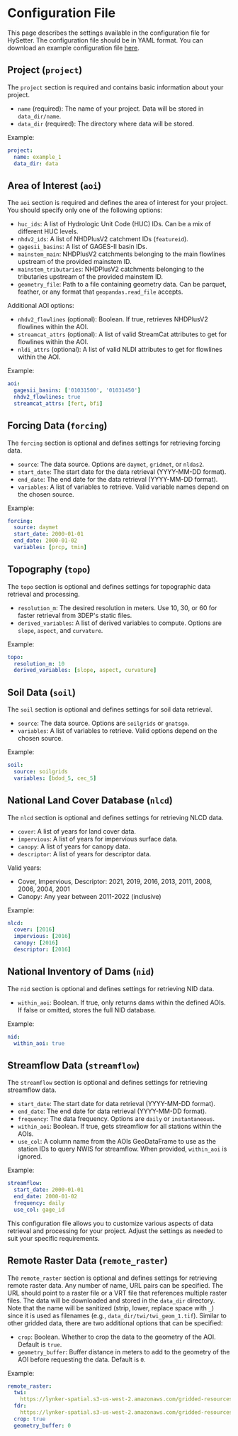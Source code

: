 # Configuration File

This page describes the settings available in the configuration file for HySetter. The
configuration file should be in YAML format. You can download an example configuration
file [here](https://raw.githubusercontent.com/hyriver/hysetter/main/config_demo.yml).

## Project (`project`)

The `project` section is required and contains basic information about your project.

- `name` (required): The name of your project. Data will be stored in `data_dir/name`.
- `data_dir` (required): The directory where data will be stored.

Example:

```yaml
project:
  name: example_1
  data_dir: data
```

## Area of Interest (`aoi`)

The `aoi` section is required and defines the area of interest for your project. You
should specify only one of the following options:

- `huc_ids`: A list of Hydrologic Unit Code (HUC) IDs. Can be a mix of different HUC
  levels.
- `nhdv2_ids`: A list of NHDPlusV2 catchment IDs (`featureid`).
- `gagesii_basins`: A list of GAGES-II basin IDs.
- `mainstem_main`: NHDPlusV2 catchments belonging to the main flowlines upstream of the
  provided mainstem ID.
- `mainstem_tributaries`: NHDPlusV2 catchments belonging to the tributaries upstream of
  the provided mainstem ID.
- `geometry_file`: Path to a file containing geometry data. Can be parquet, feather, or
  any format that `geopandas.read_file` accepts.

Additional AOI options:

- `nhdv2_flowlines` (optional): Boolean. If true, retrieves NHDPlusV2 flowlines within
  the AOI.
- `streamcat_attrs` (optional): A list of valid StreamCat attributes to get for
  flowlines within the AOI.
- `nldi_attrs` (optional): A list of valid NLDI attributes to get for flowlines within
  the AOI.

Example:

```yaml
aoi:
  gagesii_basins: ['01031500', '01031450']
  nhdv2_flowlines: true
  streamcat_attrs: [fert, bfi]
```

## Forcing Data (`forcing`)

The `forcing` section is optional and defines settings for retrieving forcing data.

- `source`: The data source. Options are `daymet`, `gridmet`, or `nldas2`.
- `start_date`: The start date for the data retrieval (YYYY-MM-DD format).
- `end_date`: The end date for the data retrieval (YYYY-MM-DD format).
- `variables`: A list of variables to retrieve. Valid variable names depend on the
  chosen source.

Example:

```yaml
forcing:
  source: daymet
  start_date: 2000-01-01
  end_date: 2000-01-02
  variables: [prcp, tmin]
```

## Topography (`topo`)

The `topo` section is optional and defines settings for topographic data retrieval and
processing.

- `resolution_m`: The desired resolution in meters. Use 10, 30, or 60 for faster
  retrieval from 3DEP's static files.
- `derived_variables`: A list of derived variables to compute. Options are `slope`,
  `aspect`, and `curvature`.

Example:

```yaml
topo:
  resolution_m: 10
  derived_variables: [slope, aspect, curvature]
```

## Soil Data (`soil`)

The `soil` section is optional and defines settings for soil data retrieval.

- `source`: The data source. Options are `soilgrids` or `gnatsgo`.
- `variables`: A list of variables to retrieve. Valid options depend on the chosen
  source.

Example:

```yaml
soil:
  source: soilgrids
  variables: [bdod_5, cec_5]
```

## National Land Cover Database (`nlcd`)

The `nlcd` section is optional and defines settings for retrieving NLCD data.

- `cover`: A list of years for land cover data.
- `impervious`: A list of years for impervious surface data.
- `canopy`: A list of years for canopy data.
- `descriptor`: A list of years for descriptor data.

Valid years:

- Cover, Impervious, Descriptor: 2021, 2019, 2016, 2013, 2011, 2008, 2006, 2004, 2001
- Canopy: Any year between 2011-2022 (inclusive)

Example:

```yaml
nlcd:
  cover: [2016]
  impervious: [2016]
  canopy: [2016]
  descriptor: [2016]
```

## National Inventory of Dams (`nid`)

The `nid` section is optional and defines settings for retrieving NID data.

- `within_aoi`: Boolean. If true, only returns dams within the defined AOIs. If false or
  omitted, stores the full NID database.

Example:

```yaml
nid:
  within_aoi: true
```

## Streamflow Data (`streamflow`)

The `streamflow` section is optional and defines settings for retrieving streamflow
data.

- `start_date`: The start date for data retrieval (YYYY-MM-DD format).
- `end_date`: The end date for data retrieval (YYYY-MM-DD format).
- `frequency`: The data frequency. Options are `daily` or `instantaneous`.
- `within_aoi`: Boolean. If true, gets streamflow for all stations within the AOIs.
- `use_col`: A column name from the AOIs GeoDataFrame to use as the station IDs to query
  NWIS for streamflow. When provided, `within_aoi` is ignored.

Example:

```yaml
streamflow:
  start_date: 2000-01-01
  end_date: 2000-01-02
  frequency: daily
  use_col: gage_id
```

This configuration file allows you to customize various aspects of data retrieval and
processing for your project. Adjust the settings as needed to suit your specific
requirements.

## Remote Raster Data (`remote_raster`)

The `remote_raster` section is optional and defines settings for retrieving remote
raster data. Any number of name, URL pairs can be specified. The URL should point to a
raster file or a VRT file that references multiple raster files. The data will be
downloaded and stored in the `data_dir` directory. Note that the name will be sanitized
(strip, lower, replace space with `_`) since it is used as filenames (e.g.,
`data_dir/twi/twi_geom_1.tif`). Similar to other gridded data, there are two additional
options that can be specified:

- `crop`: Boolean. Whether to crop the data to the geometry of the AOI. Default is
  `true`.
- `geometry_buffer`: Buffer distance in meters to add to the geometry of the AOI before
  requesting the data. Default is `0`.

Example:

```yaml
remote_raster:
  twi:
    https://lynker-spatial.s3-us-west-2.amazonaws.com/gridded-resources/twi.vrt
  fdr:
    https://lynker-spatial.s3-us-west-2.amazonaws.com/gridded-resources/fdr.vrt
  crop: true
  geometry_buffer: 0
```
